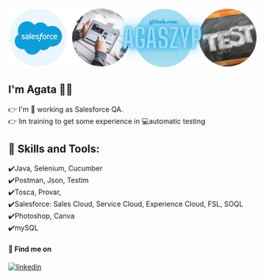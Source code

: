 ![I am GitHub Readme Generator's creator](https://github.com/AgaSzyp/AgaSzyp/blob/main/github%20banner2.jpg)


## I'm Agata 👩‍💻
👉 I'm 💼 working as Salesforce QA. <br>👉 Im training to get some experience in 💻automatic testing <br>


## 🧰 Skills and Tools:</h3>
✔️Java, Selenium, Cucumber <br>
✔️Postman, Json, Testim <br>
✔️Tosca, Provar,  <br>
✔️Salesforce: Sales Cloud, Service Cloud, Experience Cloud, FSL, SOQL <br>
✔️Photoshop, Canva <br>
✔️mySQL


#### 🔎 Find me on 
[<img src='https://github.com/dheereshagrwal/colored-icons/blob/master/public/icons/linkedin/linkedin-horizontal.svg' alt='linkedin' height='40'>](https://www.linkedin.com/in/aga-szypulska)  


